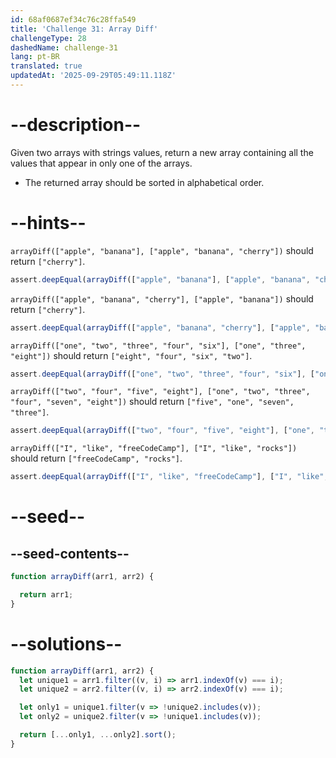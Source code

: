 ```yaml
---
id: 68af0687ef34c76c28ffa549
title: 'Challenge 31: Array Diff'
challengeType: 28
dashedName: challenge-31
lang: pt-BR
translated: true
updatedAt: '2025-09-29T05:49:11.118Z'
---
```


# --description--

Given two arrays with strings values, return a new array containing all the values that appear in only one of the arrays.

- The returned array should be sorted in alphabetical order.

# --hints--

`arrayDiff(["apple", "banana"], ["apple", "banana", "cherry"])` should return `["cherry"]`.

```js
assert.deepEqual(arrayDiff(["apple", "banana"], ["apple", "banana", "cherry"]), ["cherry"]);
```

`arrayDiff(["apple", "banana", "cherry"], ["apple", "banana"])` should return `["cherry"]`.

```js
assert.deepEqual(arrayDiff(["apple", "banana", "cherry"], ["apple", "banana"]), ["cherry"]);
```

`arrayDiff(["one", "two", "three", "four", "six"], ["one", "three", "eight"])` should return `["eight", "four", "six", "two"]`.

```js
assert.deepEqual(arrayDiff(["one", "two", "three", "four", "six"], ["one", "three", "eight"]), ["eight", "four", "six", "two"]);
```

`arrayDiff(["two", "four", "five", "eight"], ["one", "two", "three", "four", "seven", "eight"])` should return `["five", "one", "seven", "three"]`.

```js
assert.deepEqual(arrayDiff(["two", "four", "five", "eight"], ["one", "two", "three", "four", "seven", "eight"]), ["five", "one", "seven", "three"]);
```

`arrayDiff(["I", "like", "freeCodeCamp"], ["I", "like", "rocks"])` should return `["freeCodeCamp", "rocks"]`.

```js
assert.deepEqual(arrayDiff(["I", "like", "freeCodeCamp"], ["I", "like", "rocks"]), ["freeCodeCamp", "rocks"]);
```

# --seed--

## --seed-contents--

```js
function arrayDiff(arr1, arr2) {

  return arr1;
}
```

# --solutions--

```js
function arrayDiff(arr1, arr2) {
  let unique1 = arr1.filter((v, i) => arr1.indexOf(v) === i);
  let unique2 = arr2.filter((v, i) => arr2.indexOf(v) === i);

  let only1 = unique1.filter(v => !unique2.includes(v));
  let only2 = unique2.filter(v => !unique1.includes(v));

  return [...only1, ...only2].sort();
}
```
